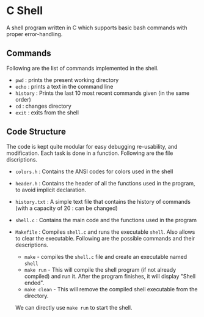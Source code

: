 # C Shell

A shell program written in C which supports basic bash commands with proper error-handling.

## Commands
Following are the list of commands implemented in the shell.

- `pwd` : prints the present working directory
- `echo` : prints a text in the command line
- `history` : Prints the last 10 most recent commands given (in the same order)
- `cd` : changes directory
- `exit` : exits from the shell
 

 ## Code Structure
 The code is kept quite modular for easy debugging re-usability, and modification. Each task is done in a function. Following are the file discriptions.
 
 - `colors.h` : Contains the ANSI codes for colors used in the shell
 - `header.h` : Contains the header of all the functions used in the program, to avoid implicit declaration.
 - `history.txt` : A simple text file that contains the history of commands (with a capacity of 20 : can be changed)
 - `shell.c` : Contains the main code and the functions used in the program
 - `Makefile` : Compiles `shell.c` and runs the executable `shell`. Also allows to clear the executable. Following are the possible commands and their descriptions.
    - `make` - compiles the `shell.c` file and create an executable named `shell`
    - `make run` - This will compile the shell program (if not already compiled) and run it. After the program finishes, it will display "Shell ended".
    - `make clean` - This will remove the compiled shell executable from the directory.

    We can directly use `make run` to start the shell.



 